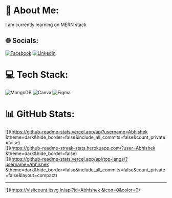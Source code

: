 # 💫 About Me:
I am currently learning on MERN stack


## 🌐 Socials:
[![Facebook](https://img.shields.io/badge/Facebook-%231877F2.svg?logo=Facebook&logoColor=white)](https://facebook.com/https://www.facebook.com/abishek.alae?mibextid=ZbWKwL) [![LinkedIn](https://img.shields.io/badge/LinkedIn-%230077B5.svg?logo=linkedin&logoColor=white)](https://linkedin.com/in/https://www.facebook.com/abishek.alae?mibextid=ZbWKwL) 

# 💻 Tech Stack:
![MongoDB](https://img.shields.io/badge/MongoDB-%234ea94b.svg?style=for-the-badge&logo=mongodb&logoColor=white) ![Canva](https://img.shields.io/badge/Canva-%2300C4CC.svg?style=for-the-badge&logo=Canva&logoColor=white) ![Figma](https://img.shields.io/badge/figma-%23F24E1E.svg?style=for-the-badge&logo=figma&logoColor=white)
# 📊 GitHub Stats:
![](https://github-readme-stats.vercel.app/api?username=Abhishek &theme=dark&hide_border=false&include_all_commits=false&count_private=false)<br/>
![](https://github-readme-streak-stats.herokuapp.com/?user=Abhishek &theme=dark&hide_border=false)<br/>
![](https://github-readme-stats.vercel.app/api/top-langs/?username=Abhishek &theme=dark&hide_border=false&include_all_commits=false&count_private=false&layout=compact)

---
[![](https://visitcount.itsvg.in/api?id=Abhishek &icon=0&color=0)](https://visitcount.itsvg.in)


